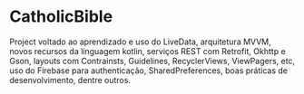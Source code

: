 # CatholicBible
Project voltado ao aprendizado e uso do LiveData, arquitetura MVVM, novos recursos da linguagem kotlin, serviços REST com Retrofit, Okhttp e Gson, layouts com Contrainsts, Guidelines, RecyclerViews, ViewPagers, etc, uso do Firebase para authenticação, SharedPreferences, boas práticas de desenvolvimento, dentre outros.
